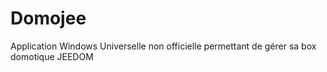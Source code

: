 # Domojee

Application Windows Universelle non officielle permettant de gérer sa box domotique JEEDOM
